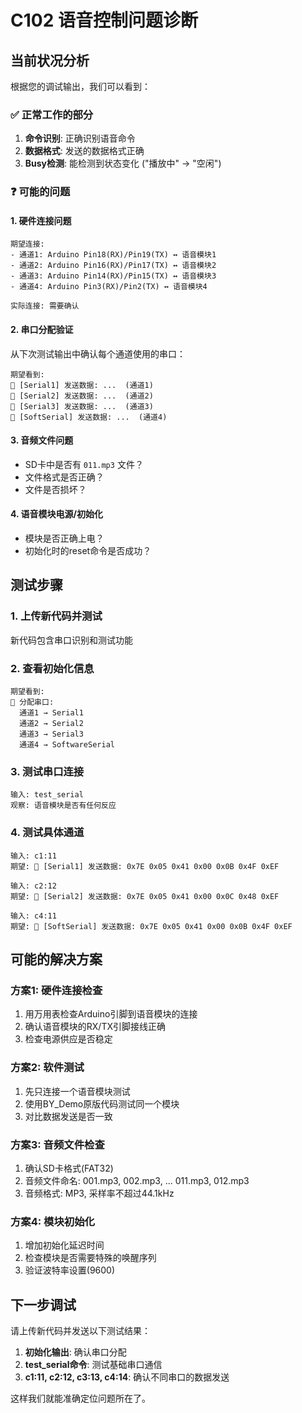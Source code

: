# C102 语音控制问题诊断

## 当前状况分析

根据您的调试输出，我们可以看到：

### ✅ 正常工作的部分
1. **命令识别**: 正确识别语音命令
2. **数据格式**: 发送的数据格式正确
3. **Busy检测**: 能检测到状态变化 ("播放中" → "空闲")

### ❓ 可能的问题

#### 1. 硬件连接问题
```
期望连接:
- 通道1: Arduino Pin18(RX)/Pin19(TX) ↔ 语音模块1
- 通道2: Arduino Pin16(RX)/Pin17(TX) ↔ 语音模块2  
- 通道3: Arduino Pin14(RX)/Pin15(TX) ↔ 语音模块3
- 通道4: Arduino Pin3(RX)/Pin2(TX) ↔ 语音模块4

实际连接: 需要确认
```

#### 2. 串口分配验证
从下次测试输出中确认每个通道使用的串口：
```
期望看到:
📡 [Serial1] 发送数据: ...  (通道1)
📡 [Serial2] 发送数据: ...  (通道2)
📡 [Serial3] 发送数据: ...  (通道3)
📡 [SoftSerial] 发送数据: ...  (通道4)
```

#### 3. 音频文件问题
- SD卡中是否有 `011.mp3` 文件？
- 文件格式是否正确？
- 文件是否损坏？

#### 4. 语音模块电源/初始化
- 模块是否正确上电？
- 初始化时的reset命令是否成功？

## 测试步骤

### 1. 上传新代码并测试
新代码包含串口识别和测试功能

### 2. 查看初始化信息
```
期望看到:
🔗 分配串口:
  通道1 → Serial1
  通道2 → Serial2
  通道3 → Serial3
  通道4 → SoftwareSerial
```

### 3. 测试串口连接
```
输入: test_serial
观察: 语音模块是否有任何反应
```

### 4. 测试具体通道
```
输入: c1:11
期望: 📡 [Serial1] 发送数据: 0x7E 0x05 0x41 0x00 0x0B 0x4F 0xEF

输入: c2:12  
期望: 📡 [Serial2] 发送数据: 0x7E 0x05 0x41 0x00 0x0C 0x48 0xEF

输入: c4:11
期望: 📡 [SoftSerial] 发送数据: 0x7E 0x05 0x41 0x00 0x0B 0x4F 0xEF
```

## 可能的解决方案

### 方案1: 硬件连接检查
1. 用万用表检查Arduino引脚到语音模块的连接
2. 确认语音模块的RX/TX引脚接线正确
3. 检查电源供应是否稳定

### 方案2: 软件测试
1. 先只连接一个语音模块测试
2. 使用BY_Demo原版代码测试同一个模块
3. 对比数据发送是否一致

### 方案3: 音频文件检查
1. 确认SD卡格式(FAT32)
2. 音频文件命名: 001.mp3, 002.mp3, ... 011.mp3, 012.mp3
3. 音频格式: MP3, 采样率不超过44.1kHz

### 方案4: 模块初始化
1. 增加初始化延迟时间
2. 检查模块是否需要特殊的唤醒序列
3. 验证波特率设置(9600)

## 下一步调试

请上传新代码并发送以下测试结果：

1. **初始化输出**: 确认串口分配
2. **test_serial命令**: 测试基础串口通信
3. **c1:11, c2:12, c3:13, c4:14**: 确认不同串口的数据发送

这样我们就能准确定位问题所在了。 